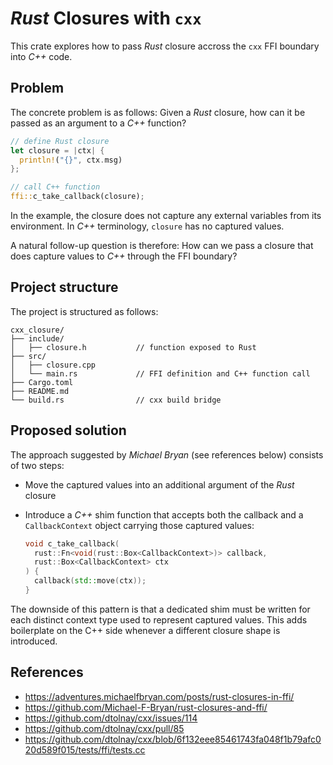 # *Rust* Closures with `cxx`

This crate explores how to pass *Rust* closure accross the `cxx` FFI boundary into *C++* code.

## Problem

The concrete problem is as follows:
Given a *Rust* closure, how can it be passed as an argument to a *C++* function?

```rust
// define Rust closure
let closure = |ctx| {
  println!("{}", ctx.msg)
};

// call C++ function
ffi::c_take_callback(closure);
```

In the example, the closure does not capture any external variables from its environment.
In *C++* terminology, `closure` has no captured values.

A natural follow-up question is therefore: How can we pass a closure that does capture values to *C++* through the FFI boundary?

## Project structure

The project is structured as follows:

```
cxx_closure/
├── include/
│   ├── closure.h           // function exposed to Rust
├── src/
│   ├── closure.cpp
│   └── main.rs             // FFI definition and C++ function call
├── Cargo.toml
├── README.md
└── build.rs                // cxx build bridge
```

## Proposed solution

The approach suggested by *Michael Bryan* (see references below) consists of two steps:

* Move the captured values into an additional argument of the *Rust* closure
* Introduce a *C++* shim function that accepts both the callback and a `CallbackContext` object carrying those captured values:

    ```cpp
    void c_take_callback(
      rust::Fn<void(rust::Box<CallbackContext>)> callback,
      rust::Box<CallbackContext> ctx
    ) {
      callback(std::move(ctx));
    }

    ```

The downside of this pattern is that a dedicated shim must be written for each distinct context type used to represent captured values.
This adds boilerplate on the C++ side whenever a different closure shape is introduced.


## References

* https://adventures.michaelfbryan.com/posts/rust-closures-in-ffi/
* https://github.com/Michael-F-Bryan/rust-closures-and-ffi/
* https://github.com/dtolnay/cxx/issues/114
* https://github.com/dtolnay/cxx/pull/85
* https://github.com/dtolnay/cxx/blob/6f132eee85461743fa048f1b79afc020d589f015/tests/ffi/tests.cc

